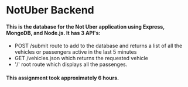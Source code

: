 # NotUber Backend

#### This is the database for the Not Uber application using Express, MongoDB, and Node.js. It has 3 API's:
* POST /submit route to add to the database and returns a list of all the vehicles or passengers active in the last 5 minutes
* GET /vehicles.json which returns the requested vehicle
* '/' root route which displays all the passenges. 

#### This assignment took approximately 6 hours.